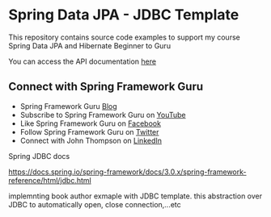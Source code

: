 # Spring Data JPA - JDBC Template

This repository contains source code examples to support my course Spring Data JPA and Hibernate Beginner to Guru

You can access the API documentation [here](https://sfg-beer-works.github.io/brewery-api/#tag/Beer-Service)

## Connect with Spring Framework Guru
* Spring Framework Guru [Blog](https://springframework.guru/)
* Subscribe to Spring Framework Guru on [YouTube](https://www.youtube.com/channel/UCrXb8NaMPQCQkT8yMP_hSkw)
* Like Spring Framework Guru on [Facebook](https://www.facebook.com/springframeworkguru/)
* Follow Spring Framework Guru on [Twitter](https://twitter.com/spring_guru)
* Connect with John Thompson on [LinkedIn](http://www.linkedin.com/in/springguru)


Spring JDBC docs

https://docs.spring.io/spring-framework/docs/3.0.x/spring-framework-reference/html/jdbc.html


implemnting book author exmaple with JDBC template.
this abstraction over JDBC to automatically open, close connection,...etc
